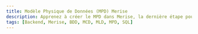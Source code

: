 ```yaml
---
title: Modèle Physique de Données (MPD) Merise
description: Apprenez à créer le MPD dans Merise, la dernière étape pour concrétiser votre base de données sur un SGBD.
tags: [Backend, Merise, BDD, MCD, MLD, MPD, SQL]
---
```

